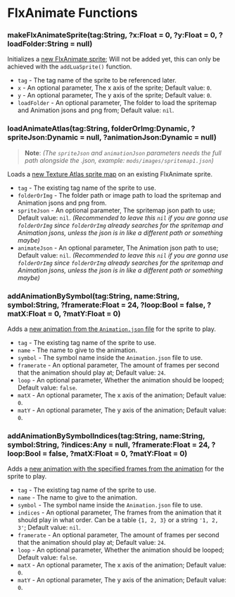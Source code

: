 # FlxAnimate Functions
### makeFlxAnimateSprite(tag:String, ?x:Float = 0, ?y:Float = 0, ?loadFolder:String = null)
Initializes a <ins>new FlxAnimate sprite</ins>; Will not be added yet, this can only be achieved with the `addLuaSprite()` function.

- `tag` - The tag name of the sprite to be referenced later.
- `x` - An optional parameter, The x axis of the sprite; Default value: `0`.
- `y` - An optional parameter, The y axis of the sprite; Default value: `0`.
- `loadFolder` - An optional parameter, The folder to load the spritemap and Animation jsons and png from; Default value: `nil`.

### loadAnimateAtlas(tag:String, folderOrImg:Dynamic, ?spriteJson:Dynamic = null, ?animationJson:Dynamic = null)
> **Note**: _(The `spriteJson` and `animationJson` parameters needs the full path alongside the .json, example: `mods/images/spritemap1.json`)_

Loads a <ins>new Texture Atlas sprite map</ins> on an existing FlxAnimate sprite.

- `tag` - The existing tag name of the sprite to use.
- `folderOrImg` - The folder path or image path to load the spritemap and Animation jsons and png from.
- `spriteJson` - An optional parameter, The spritemap json path to use; Default value: `nil`. _(Recommended to leave this `nil` if you are gonna use `folderOrImg` since `folderOrImg` already searches for the spritemap and Animation jsons, unless the json is in like a different path or something maybe)_
- `animateJson` - An optional parameter, The Animation json path to use; Default value: `nil`. _(Recommended to leave this `nil` if you are gonna use `folderOrImg` since `folderOrImg` already searches for the spritemap and Animation jsons, unless the json is in like a different path or something maybe)_

### addAnimationBySymbol(tag:String, name:String, symbol:String, ?framerate:Float = 24, ?loop:Bool = false, ?matX:Float = 0, ?matY:Float = 0)
Adds a <ins>new animation from the `Animation.json` file</ins> for the sprite to play.

- `tag` - The existing tag name of the sprite to use.
- `name` - The name to give to the animation.
- `symbol` - The symbol name inside the `Animation.json` file to use.
- `framerate` - An optional parameter, The amount of frames per second that the animation should play at; Default value: `24`.
- `loop` - An optional parameter, Whether the animation should be looped; Default value: `false`.
- `matX` - An optional parameter, The x axis of the animation; Default value: `0`.
- `matY` - An optional parameter, The y axis of the animation; Default value: `0`.

### addAnimationBySymbolIndices(tag:String, name:String, symbol:String, ?indices:Any = null, ?framerate:Float = 24, ?loop:Bool = false, ?matX:Float = 0, ?matY:Float = 0)
Adds a <ins>new animation with the specified frames from the animation</ins> for the sprite to play.

- `tag` - The existing tag name of the sprite to use.
- `name` - The name to give to the animation.
- `symbol` - The symbol name inside the `Animation.json` file to use.
- `indices` - An optional parameter, The frames from the animation that it should play in what order. Can be a table `{1, 2, 3}` or a string `'1, 2, 3'`; Default value: `nil`.
- `framerate` - An optional parameter, The amount of frames per second that the animation should play at; Default value: `24`.
- `loop` - An optional parameter, Whether the animation should be looped; Default value: `false`.
- `matX` - An optional parameter, The x axis of the animation; Default value: `0`.
- `matY` - An optional parameter, The y axis of the animation; Default value: `0`.

